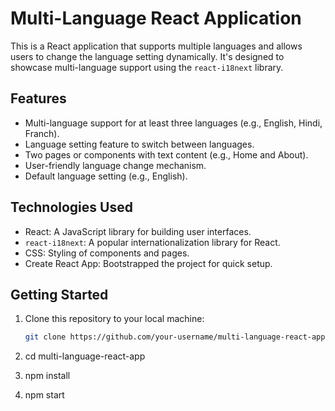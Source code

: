 # Multi-Language React Application

This is a React application that supports multiple languages and allows users to change the language setting dynamically. It's designed to showcase multi-language support using the `react-i18next` library.

## Features

- Multi-language support for at least three languages (e.g., English, Hindi, Franch).
- Language setting feature to switch between languages.
- Two pages or components with text content (e.g., Home and About).
- User-friendly language change mechanism.
- Default language setting (e.g., English).

## Technologies Used

- React: A JavaScript library for building user interfaces.
- `react-i18next`: A popular internationalization library for React.
- CSS: Styling of components and pages.
- Create React App: Bootstrapped the project for quick setup.

## Getting Started

1. Clone this repository to your local machine:

   ```bash
   git clone https://github.com/your-username/multi-language-react-app.git

 2. cd multi-language-react-app

 3. npm install

4. npm start
